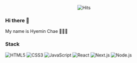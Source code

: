 <div align=center>
  
![Hits](https://hits.seeyoufarm.com/api/count/incr/badge.svg?url=https%3A%2F%2Fgithub.com%2Fdkssyddico%2Fhit-counter&count_bg=%2379C83D&title_bg=%23555555&icon=&icon_color=%23D58787&title=hits&edge_flat=false)
</div>

### Hi there 👋
My name is Hyemin Chae 👩🏻‍💻

### Stack
![HTML5](https://img.shields.io/badge/HTML5-red?style=flat-square&logo=html5&logoColor=white)
![CSS3](https://img.shields.io/badge/CSS-blue?style=flat-square&logo=css3&logoColor=white)
![JavaScript](https://img.shields.io/badge/JavaScript-EFD81D?style=flat-square&logo=JavaScript&logoColor=black)
![React](https://img.shields.io/badge/React-61DAFB?style=flat-square&logo=React&logoColor=black)
![Next.js](https://img.shields.io/badge/Next.js-#000000?style=flat-square&logo=Next.js&logoColor=white)
![Node.js](https://img.shields.io/badge/Node.js-339933?style=flat-square&logo=Node.js&logoColor=white)



<!-- ![dkssyddico's GitHub stats](https://github-readme-stats.vercel.app/api?username=dkssyddico&theme=ayu-mirage&show_icons=true)
 -->

